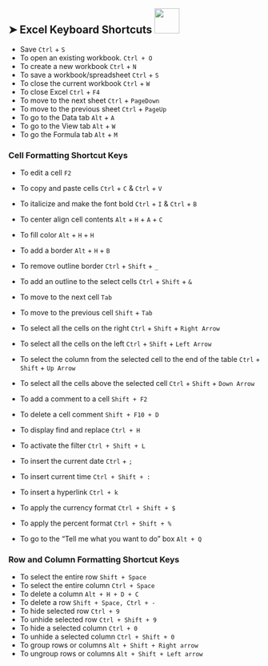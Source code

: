 ## ➤ Excel Keyboard Shortcuts   <img src="https://media.giphy.com/media/WUlplcMpOCEmTGBtBW/giphy.gif" width="50">


* Save  ```Ctrl``` + ```S```
* To open an existing workbook. `Ctrl + O`
* To create a new workbook ```Ctrl``` + ```N```
* To save a workbook/spreadsheet ```Ctrl``` + ```S```
* To close the current workbook ```Ctrl``` + ```W```
* To close Excel ```Ctrl``` + ```F4```
* To move to the next sheet ```Ctrl``` + ```PageDown```
* To move to the previous sheet ```Ctrl``` + ```PageUp```
* To go to the Data tab ```Alt``` + ```A```
* To go to the View tab ```Alt``` + ```W```
* To go the Formula tab ```Alt``` + ```M```


### Cell Formatting Shortcut Keys

* To edit a cell ```F2```
* To copy and paste cells ```Ctrl``` + ```C``` & ```Ctrl``` + ```V```
* To italicize and make the font bold ```Ctrl``` + ```I``` & ```Ctrl``` + ```B```
* To center align cell contents ```Alt``` + ```H``` + ```A``` + ```C```
* To fill color ```Alt``` + ```H``` + ```H```
* To add a border ```Alt``` + ```H``` + ```B```
* To remove outline border ```Ctrl``` + ```Shift``` + ```_```
* To add an outline to the select cells ```Ctrl``` + ```Shift``` + ```&```
* To move to the next cell ```Tab```
* To move to the previous cell ```Shift``` + ```Tab```
* To select all the cells on the right ```Ctrl``` + ```Shift``` + ```Right Arrow```
* To select all the cells on the left ```Ctrl``` + ```Shift``` + ```Left Arrow```
* To select the column from the selected cell to the end of the table ```Ctrl``` + ```Shift``` + ```Up Arrow```
* To select all the cells above the selected cell ```Ctrl``` + ```Shift``` + ```Down Arrow```


* To add a comment to a cell ```Shift + F2```
* To delete a cell comment ```Shift + F10 + D```
* To display find and replace ```Ctrl + H```
* To activate the filter ```Ctrl + Shift + L```
* To insert the current date ```Ctrl``` + ```;```
* To insert current time ```Ctrl + Shift + :```
* To insert a hyperlink ```Ctrl + k```
* To apply the currency format ```Ctrl + Shift + $```
* To apply the percent format ```Ctrl + Shift + %```
* To go to the “Tell me what you want to do” box ```Alt + Q```

### Row and Column Formatting Shortcut Keys

* To select the entire row ```Shift + Space```
* To select the entire column ```Ctrl + Space```
* To delete a column ```Alt + H + D + C```
* To delete a row ```Shift + Space, Ctrl + - ```
* To hide selected row ```Ctrl + 9```
* To unhide selected row ```Ctrl + Shift + 9```
* To hide a selected column ```Ctrl + 0```
* To unhide a selected column ```Ctrl + Shift + 0```
* To group rows or columns ```Alt + Shift + Right arrow```
* To ungroup rows or columns ```Alt + Shift + Left arrow```

